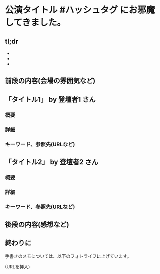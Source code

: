 # 公演タイトル #ハッシュタグ にお邪魔してきました。

## tl;dr

* 
* 
* 

## 前段の内容(会場の雰囲気など)

## 「タイトル1」 by 登壇者1 さん

### 概要

### 詳細

### キーワード、参照先(URLなど)

## 「タイトル2」 by 登壇者2 さん

### 概要

### 詳細

### キーワード、参照先(URLなど)

## 後段の内容(感想など)

## 終わりに

手書きのメモについては、以下のフォトライフに上げています。

(URLを挿入)